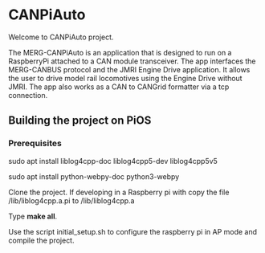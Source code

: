 # CANPiAuto

Welcome to CANPiAuto project.

The MERG-CANPiAuto is an application that is designed to run on a RaspberryPi attached to a CAN module transceiver.
The app interfaces the MERG-CANBUS protocol and the JMRI Engine Drive application. 
It allows the user to drive model rail locomotives using the Engine Drive without JMRI.
The app also works as a CAN to CANGrid formatter via a tcp connection.

## Building the project on PiOS

### Prerequisites

sudo apt install liblog4cpp-doc liblog4cpp5-dev liblog4cpp5v5

sudo apt install python-webpy-doc python3-webpy

Clone the project.
If developing in a Raspberry pi with copy the file /lib/liblog4cpp.a.pi to /lib/liblog4cpp.a

Type **make all**.

Use the script initial_setup.sh to configure the raspberry pi in AP mode and compile the project.
